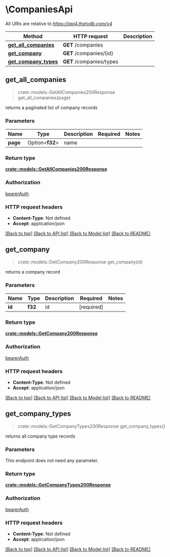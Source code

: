 # \CompaniesApi

All URIs are relative to *https://api4.thetvdb.com/v4*

Method | HTTP request | Description
------------- | ------------- | -------------
[**get_all_companies**](CompaniesApi.md#get_all_companies) | **GET** /companies | 
[**get_company**](CompaniesApi.md#get_company) | **GET** /companies/{id} | 
[**get_company_types**](CompaniesApi.md#get_company_types) | **GET** /companies/types | 



## get_all_companies

> crate::models::GetAllCompanies200Response get_all_companies(page)


returns a paginated list of company records

### Parameters


Name | Type | Description  | Required | Notes
------------- | ------------- | ------------- | ------------- | -------------
**page** | Option<**f32**> | name |  |

### Return type

[**crate::models::GetAllCompanies200Response**](getAllCompanies_200_response.md)

### Authorization

[bearerAuth](../README.md#bearerAuth)

### HTTP request headers

- **Content-Type**: Not defined
- **Accept**: application/json

[[Back to top]](#) [[Back to API list]](../README.md#documentation-for-api-endpoints) [[Back to Model list]](../README.md#documentation-for-models) [[Back to README]](../README.md)


## get_company

> crate::models::GetCompany200Response get_company(id)


returns a company record

### Parameters


Name | Type | Description  | Required | Notes
------------- | ------------- | ------------- | ------------- | -------------
**id** | **f32** | id | [required] |

### Return type

[**crate::models::GetCompany200Response**](getCompany_200_response.md)

### Authorization

[bearerAuth](../README.md#bearerAuth)

### HTTP request headers

- **Content-Type**: Not defined
- **Accept**: application/json

[[Back to top]](#) [[Back to API list]](../README.md#documentation-for-api-endpoints) [[Back to Model list]](../README.md#documentation-for-models) [[Back to README]](../README.md)


## get_company_types

> crate::models::GetCompanyTypes200Response get_company_types()


returns all company type records

### Parameters

This endpoint does not need any parameter.

### Return type

[**crate::models::GetCompanyTypes200Response**](getCompanyTypes_200_response.md)

### Authorization

[bearerAuth](../README.md#bearerAuth)

### HTTP request headers

- **Content-Type**: Not defined
- **Accept**: application/json

[[Back to top]](#) [[Back to API list]](../README.md#documentation-for-api-endpoints) [[Back to Model list]](../README.md#documentation-for-models) [[Back to README]](../README.md)

